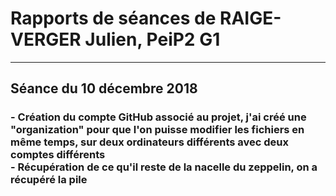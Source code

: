 <h1><strong> Rapports de séances de RAIGE-VERGER Julien, PeiP2 G1 </strong>  </h1>
<hr>
<h2><strong> Séance du 10 décembre 2018 </strong></h2>
<h3> - Création du compte GitHub associé au projet, j'ai créé une "organization" pour que l'on puisse modifier les fichiers en même temps, sur deux ordinateurs différents avec deux comptes différents <br>
- Récupération de ce qu'il reste de la nacelle du zeppelin, on a récupéré la pile
</h3>
